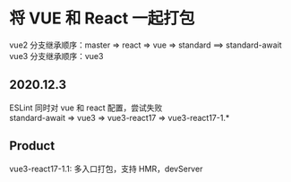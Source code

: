 <h1>将 VUE 和 React 一起打包</h1>
vue2 分支继承顺序：master => react => vue => standard ==> standard-await
<br />
vue3 分支继承顺序：vue3


<h2>2020.12.3</h2>
ESLint 同时对 vue 和 react 配置，尝试失败
<br/ >
standard-await => vue3 => vue3-react17 => vue3-react17-1.*

<h2>Product</h2>
vue3-react17-1.1: 多入口打包，支持 HMR，devServer 
